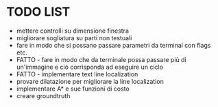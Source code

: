 
TODO LIST
=========

- mettere controlli su dimensione finestra
- migliorare sogliatura su parti non testuali
- fare in modo che si possano passare parametri da terminal con flags etc.
- FATTO - fare in modo che da terminale possa passare più di un'immagine e ciò corrisponda ad eseguire un ciclo
- FATTO - implementare text line localization
- provare dilatazione per migliorare la line localization
- implementare A* e sue funzioni di costo
- creare groundtruth
